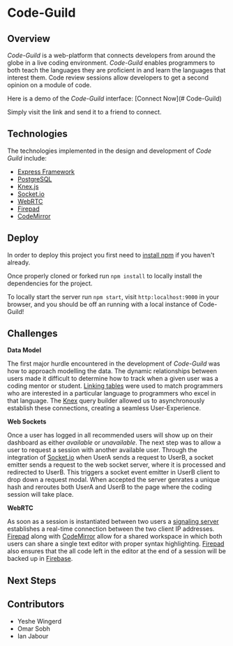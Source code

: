 # Code-Guild

## Overview

*Code-Guild* is a web-platform that connects developers from around the globe in a live coding environment. *Code-Guild* enables programmers to both teach the languages they are proficient in and learn the languages that interest them. Code review sessions allow developers to get a second opinion on a module of code.

Here is a demo of the *Code-Guild* interface: [Connect Now](# Code-Guild)

Simply visit the link and send it to a friend to connect.

## Technologies

The technologies implemented in the design and development of *Code Guild* include:

* [Express Framework](https://expressjs.com/)
* [PostgreSQL](https://www.postgresql.org/)
* [Knex.js](http://knexjs.org/)
* [Socket.io](http://socket.io/)
* [WebRTC](https://webrtc.org/)
* [Firepad](https://firepad.io/#1)
* [CodeMirror](https://codemirror.net/)

## Deploy

In order to deploy this project you first need to [install npm](https://www.npmjs.com/) if you haven't already.

Once properly cloned or forked run `npm install` to locally install the dependencies for the project.

To locally start the server run `npm start`, visit `http:localhost:9000` in your browser, and you should be off an running with a local instance of Code-Guild!

## Challenges

**Data Model**

The first major hurdle encountered in the development of *Code-Guild* was how to approach modelling the data. The dynamic relationships between users made it difficult to determine how to track when a given user was a coding mentor or student. [Linking tables](https://en.wikipedia.org/wiki/Associative_entity) were used to match programmers who are interested in a particular language to programmers who excel in that language. The [Knex](http://knexjs.org/) query builder allowed us to asynchronously establish these connections, creating a seamless User-Experience.

**Web Sockets**

Once a user has logged in all recommended users will show up on their dashboard as either *available* or *unavailable*. The next step was to allow a user to request a session with another available user. Through the integration of [Socket.io](http://socket.io/) when UserA sends a request to UserB, a socket emitter sends a request to the web socket server, where it is processed and redirected to UserB. This triggers a socket event emitter in UserB client to drop down a request modal. When accepted the server genrates a unique hash and reroutes both UserA and UserB to the page where the coding session will take place.

**WebRTC**

As soon as a session is instantiated between two users a [signaling server](https://en.wikipedia.org/wiki/Session_Initiation_Protocol) establishes a real-time connection between the two client IP addresses. [Firepad](https://firepad.io/#1) along with [CodeMirror](https://codemirror.net/) allow for a shared workspace in which both users can share a single text editor with proper syntax highlighting. [Firepad](https://firepad.io/#1) also ensures that the all code left in the editor at the end of a session will be backed up in [Firebase](https://firebase.google.com/).

## Next Steps



## Contributors

* Yeshe Wingerd
* Omar Sobh
* Ian Jabour
